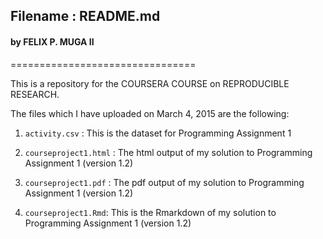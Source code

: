 
##     Filename  :   README.md
####    by  FELIX P. MUGA II
================================

This is a repository for the COURSERA COURSE on REPRODUCIBLE RESEARCH.

The files which I have uploaded on March 4, 2015 are the following:

1. `activity.csv` : This is the dataset for  Programming Assignment 1

2. `courseproject1.html` : The html output of my solution to Programming Assignment 1 (version 1.2)

3. `courseproject1.pdf` : The pdf output of my solution to Programming Assignment 1 (version 1.2)

4. `courseproject1.Rmd`: This is the Rmarkdown of my solution to Programming Assignment 1 (version 1.2)
